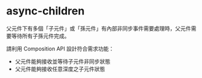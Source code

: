 # async-children

父元件下有多個「子元件」或「孫元件」有內部非同步事件需要處理時，父元件需要等待所有子孫元件完成。

請利用 Composition API 設計符合需求功能：

- 父元件能夠接收並等待子元件非同步狀態
- 父元件能夠接收任意深度之子元件狀態
